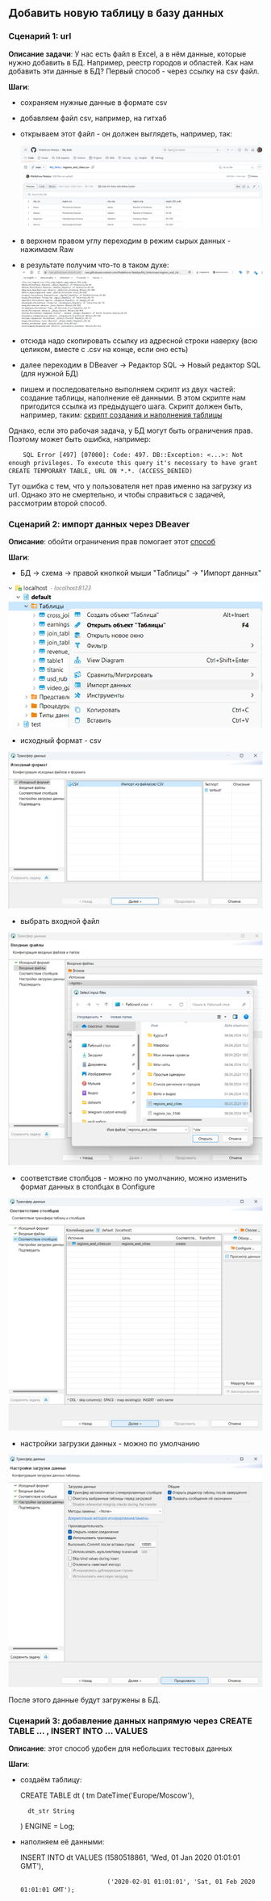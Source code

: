 ## Добавить новую таблицу в базу данных
### Сценарий 1: url
**Описание задачи**: У нас есть файл в Excel, а в нём данные, которые нужно добавить в БД. Например, реестр городов и областей. Как нам добавить эти данные в БД?
Первый способ - через ссылку на csv файл. 

**Шаги**:
  - сохраняем нужные данные в формате csv
  - добавляем файл csv, например, на гитхаб
  - открываем этот файл - он должен выглядеть, например, так:

    ![cover](https://github.com/Malakhova-Natalya/Simple_scenarios/blob/main/new_table/01%20-%20csv.png) 
  - в верхнем правом углу переходим в режим сырых данных - нажимаем Raw
  - в результате получим что-то в таком духе:
    ![cover](https://github.com/Malakhova-Natalya/Simple_scenarios/blob/main/new_table/02%20-%20csv_raw.png)
  - отсюда надо скопировать ссылку из адресной строки наверху (всю целиком, вместе с .csv на конце, если оно есть)
  - далее переходим в DBeaver -> Редактор SQL -> Новый редактор SQL (для нужной БД)
  - пишем и последовательно выполняем скрипт из двух частей: создание таблицы, наполнение её данными. В этом скрипте нам пригодится ссылка из предыдущего шага.
	Скрипт должен быть, например, таким: [скрипт создания и наполнения таблицы](https://github.com/Malakhova-Natalya/Simple_scenarios/blob/main/new_table/03%20-%20script.txt)

Однако, если это рабочая задача, у БД могут быть ограничения прав. Поэтому может быть ошибка, например: 

		SQL Error [497] [07000]: Code: 497. DB::Exception: <...>: Not enough privileges. To execute this query it's necessary to have grant CREATE TEMPORARY TABLE, URL ON *.*. (ACCESS_DENIED)
  
Тут ошибка с тем, что у пользователя нет прав именно на загрузку из url. Однако это не смертельно, и чтобы справиться с задачей, рассмотрим второй способ.

### Сценарий 2: импорт данных через DBeaver

**Описание**: обойти ограничения прав помогает этот [способ](https://forum.goodt.me/t/zagruzka-csv-fajlov-v-postgres-s-pomoshhyu-dbeaver-shag-za-shagom/165)

**Шаги**:
  - БД -> схема -> правой кнопкой мыши "Таблицы" -> "Импорт данных"

![cover](https://github.com/Malakhova-Natalya/Simple_scenarios/blob/main/new_table/04%20-%20DBeaver%20импорт%20данных.png)
  - исходный формат - csv

![cover](https://github.com/Malakhova-Natalya/Simple_scenarios/blob/main/new_table/05%20-%20DBeaver%20импорт%20данных%2001%20исходный%20формат.png)
  - выбрать входной файл

![cover](https://github.com/Malakhova-Natalya/Simple_scenarios/blob/main/new_table/06%20-%20DBeaver%20импорт%20данных%2002%20входные%20файлы.png)
  - соответствие столбцов - можно по умолчанию, можно изменить формат данных в столбцах в Configure
 
![cover](https://github.com/Malakhova-Natalya/Simple_scenarios/blob/main/new_table/07%20-%20DBeaver%20импорт%20данных%2003%20соответствие%20столбцов.png)
  - настройки загрузки данных - можно по умолчанию

![cover](https://github.com/Malakhova-Natalya/Simple_scenarios/blob/main/new_table/08%20-%20DBeaver%20импорт%20данных%2004%20настройки%20загрузки%20данных.png)

После этого данные будут загружены в БД.

### Сценарий 3: добавление данных напрямую через CREATE TABLE ... , INSERT INTO ... VALUES

**Описание**: этот способ удобен для небольших тестовых данных

**Шаги**:

- создаём таблицу:
 
	CREATE TABLE dt
	(
  	    tm DateTime('Europe/Moscow'),
    
   	    dt_str String
	)
	ENGINE = Log;


- наполняем её данными:


	INSERT INTO dt VALUES (1580518861, 'Wed, 01 Jan 2020 01:01:01 GMT'), 

                      	      ('2020-02-01 01:01:01', 'Sat, 01 Feb 2020 01:01:01 GMT');
